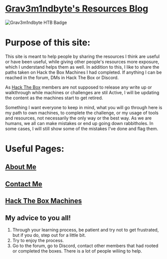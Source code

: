 # [Grav3m1ndbyte's Resources Blog](index.html)


![Grav3m1ndbyte HTB Badge](https://www.hackthebox.eu/badge/image/75471)




# Purpose of this site:

  This site is meant to help people by sharing the resources I think are useful or have been useful, while giving other people's resources more exposure, which I understand helps them as well. In addition to this, I like to share the paths taken on Hack the Box Machines I had completed. If anything I can be reached in the forum, DMs in Hack The Box or Discord. 

  As [Hack The Box](https://www.hackthebox.eu/) members are not supposed to release any write up or walkthrough while machines or challenges are stil Active, I will be updating the content as the machines start to get retired.

  Something I want everyone to keep in mind, what you will go through here is my path to own machines, to complete the challenge, or my usage of tools and resources, not necessarily the only way or the best way. As we are humans, we all can make mistakes or end up going down rabbitholes. In some cases, I will still show some of the mistakes I've done and flag them.





# Useful Pages:
## [About Me](/about.html)
## [Contact Me](/contact.html)
## [Hack The Box Machines](/HTB-Machines.html)





## My advice to you all!

1. Through your learning process, be patient and try not to get frustrated, but if you do, step out for a little bit.
2. Try to enjoy the process.
3. Go to the forum, go to Discord, contact other members that had rooted or completed the boxes. There is a lot of people wiliing to help.
